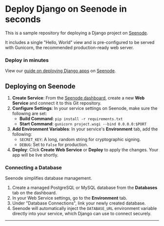 # Deploy Django on Seenode in seconds

This is a sample repository for deploying a Django project on [Seenode](https://seenode.com).

It includes a single "Hello, World" view and is pre-configured to be served with Gunicorn, the recommended production-ready web server.

### Deploy in minutes
View our [guide on deploying Django apps](https://seenode.com/docs/services/web-services/framework-guides/python/django/) on [Seenode](https://seenode.com).


## Deploying on Seenode

1.  **Create Service**: From the [Seenode dashboard](https://cloud.seenode.com), create a new **Web Service** and connect it to this Git repository.
2.  **Configure Settings**: In your service settings on Seenode, make sure the following are set:
    *   **Build Command**: `pip install -r requirements.txt`
    *   **Start Command**: `gunicorn project.wsgi --bind 0.0.0.0:$PORT`
3.  **Add Environment Variables**: In your service's **Environment** tab, add the following:
    *   `SECRET_KEY`: A long, random string for cryptographic signing.
    *   `DEBUG`: Set to `False` for production.
4.  **Deploy**: Click **Create Web Service** or **Deploy** to apply the changes. Your app will be live shortly.

### Connecting a Database

Seenode simplifies database management.
1.  Create a managed PostgreSQL or MySQL database from the **Databases** tab on the dashboard.
2.  In your Web Service settings, go to the **Environment** tab.
3.  Under "Database Connections", link your newly created database.
4.  Seenode will automatically inject the `DATABASE_URL` environment variable directly into your service, which Django can use to connect securely.


***
